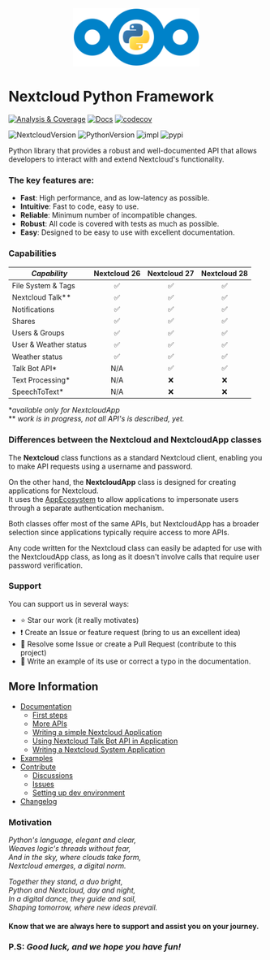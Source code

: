 <p align="center">
    <img src="https://raw.githubusercontent.com/cloud-py-api/nc_py_api/main/docs/resources/nc_py_api_logo.png" width="250" alt="NcPyApi logo">
</p>

# Nextcloud Python Framework

[![Analysis & Coverage](https://github.com/cloud-py-api/nc_py_api/actions/workflows/analysis-coverage.yml/badge.svg)](https://github.com/cloud-py-api/nc_py_api/actions/workflows/analysis-coverage.yml)
[![Docs](https://github.com/cloud-py-api/nc_py_api/actions/workflows/docs.yml/badge.svg)](https://cloud-py-api.github.io/nc_py_api/)
[![codecov](https://codecov.io/github/cloud-py-api/nc_py_api/branch/main/graph/badge.svg?token=C91PL3FYDQ)](https://codecov.io/github/cloud-py-api/nc_py_api)

![NextcloudVersion](https://img.shields.io/badge/Nextcloud-26%20%7C%2027%20%7C%2028-blue)
![PythonVersion](https://img.shields.io/badge/python-3.9%20%7C%203.10%20%7C%203.11%20%7C%203.12-blue)
![impl](https://img.shields.io/pypi/implementation/nc_py_api)
![pypi](https://img.shields.io/pypi/v/nc_py_api.svg)

Python library that provides a robust and well-documented API that allows developers to interact with and extend Nextcloud's functionality.

### The key features are:
 * **Fast**: High performance, and as low-latency as possible.
 * **Intuitive**: Fast to code, easy to use.
 * **Reliable**: Minimum number of incompatible changes.
 * **Robust**: All code is covered with tests as much as possible.
 * **Easy**: Designed to be easy to use with excellent documentation.

### Capabilities
| **_Capability_**      | Nextcloud 26 | Nextcloud 27 | Nextcloud 28 |
|-----------------------|:------------:|:------------:|:------------:|
| File System & Tags    |      ✅       |      ✅       |      ✅       |
| Nextcloud Talk**      |      ✅       |      ✅       |      ✅       |
| Notifications         |      ✅       |      ✅       |      ✅       |
| Shares                |      ✅       |      ✅       |      ✅       |
| Users & Groups        |      ✅       |      ✅       |      ✅       |
| User & Weather status |      ✅       |      ✅       |      ✅       |
| Weather status        |      ✅       |      ✅       |      ✅       |
| Talk Bot API*         |     N/A      |      ✅       |      ✅       |
| Text Processing*      |     N/A      |      ❌       |      ❌       |
| SpeechToText*         |     N/A      |      ❌       |      ❌       |

&ast;_available only for NextcloudApp_<br>
&ast;&ast; _work is in progress, not all API's is described, yet._

### Differences between the Nextcloud and NextcloudApp classes

The **Nextcloud** class functions as a standard Nextcloud client,
enabling you to make API requests using a username and password.

On the other hand, the **NextcloudApp** class is designed for creating applications for Nextcloud.<br>
It uses the [AppEcosystem](https://github.com/cloud-py-api/app_ecosystem_v2) to allow
applications to impersonate users through a separate authentication mechanism.

Both classes offer most of the same APIs,
but NextcloudApp has a broader selection since applications typically require access to more APIs.

Any code written for the Nextcloud class can easily be adapted for use with the NextcloudApp class,
as long as it doesn't involve calls that require user password verification.

### Support

You can support us in several ways:

- ⭐️ Star our work (it really motivates)
- ❗️ Create an Issue or feature request (bring to us an excellent idea)
- 💁 Resolve some Issue or create a Pull Request (contribute to this project)
- 🙏 Write an example of its use or correct a typo in the documentation.

## More Information

- [Documentation](https://cloud-py-api.github.io/nc_py_api/)
  - [First steps](https://cloud-py-api.github.io/nc_py_api/FirstSteps.html)
  - [More APIs](https://cloud-py-api.github.io/nc_py_api/MoreAPIs.html)
  - [Writing a simple Nextcloud Application](https://cloud-py-api.github.io/nc_py_api/NextcloudApp.html)
  - [Using Nextcloud Talk Bot API in Application](https://cloud-py-api.github.io/nc_py_api/NextcloudTalkBot.html)
  - [Writing a Nextcloud System Application](https://cloud-py-api.github.io/nc_py_api/NextcloudSysApp.html)
- [Examples](https://github.com/cloud-py-api/nc_py_api/tree/main/examples)
- [Contribute](https://github.com/cloud-py-api/nc_py_api/blob/main/.github/CONTRIBUTING.md)
  - [Discussions](https://github.com/cloud-py-api/nc_py_api/discussions)
  - [Issues](https://github.com/cloud-py-api/nc_py_api/issues)
  - [Setting up dev environment](https://cloud-py-api.github.io/nc_py_api/DevSetup.html)
- [Changelog](https://github.com/cloud-py-api/nc_py_api/blob/main/CHANGELOG.md)

### Motivation

_Python's language, elegant and clear,_<br>
_Weaves logic's threads without fear,_<br>
_And in the sky, where clouds take form,_<br>
_Nextcloud emerges, a digital norm._<br>

_Together they stand, a duo bright,_<br>
_Python and Nextcloud, day and night,_<br>
_In a digital dance, they guide and sail,_<br>
_Shaping tomorrow, where new ideas prevail._<br>

#### **Know that we are always here to support and assist you on your journey.**
### P.S: **_Good luck, and we hope you have fun!_**
